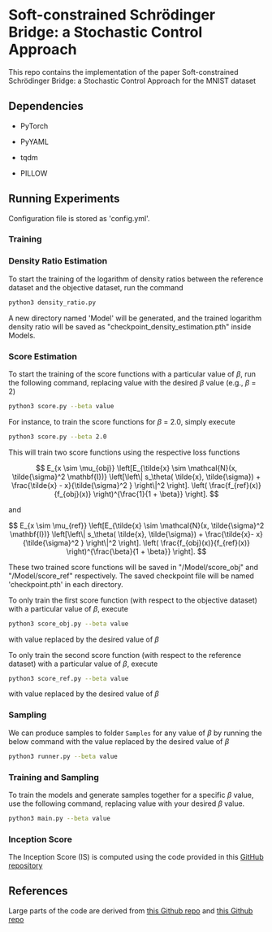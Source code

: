 # Soft-constrained Schr&ouml;dinger Bridge: a Stochastic Control Approach

This repo contains the implementation  of the paper Soft-constrained Schr&ouml;dinger Bridge: a Stochastic Control Approach for the MNIST dataset

## Dependencies

* PyTorch

* PyYAML

* tqdm

* PILLOW

## Running Experiments

Configuration file is stored as 'config.yml'.

### Training
### Density Ratio Estimation

To  start the training of the logarithm of density ratios between the reference dataset and the objective dataset, run the command

```bash
python3 density_ratio.py
```
A new directory named 'Model' will be generated, and the trained logarithm density ratio will be saved as "checkpoint\_density\_estimation.pth" inside Models.

### Score Estimation

To start the training of the score functions with a particular value of $\beta$, run the following command, replacing value with the desired $\beta$ value (e.g., $\beta$ = 2)  

```bash
python3 score.py --beta value
```

For instance, to train the score functions for $\beta$ = 2.0, simply execute

```bash
python3 score.py --beta 2.0
```

This will train two score functions using the respective loss functions

$$
    E_{x \sim  \mu_{obj}} \left[E_{\tilde{x} \sim \mathcal{N}(x, \tilde{\sigma}^2 \mathbf{I})} 
    \left[\left\| s_\theta( \tilde{x}, \tilde{\sigma}) + \frac{\tilde{x} - x}{\tilde{\sigma}^2 } \right\|^2  \right].  \left( \frac{f_{ref}(x)}{f_{obj}(x)} \right)^{\frac{1}{1 + \beta}}  \right]. 
$$

and 

$$
    E_{x \sim  \mu_{ref}} \left[E_{\tilde{x} \sim \mathcal{N}(x, \tilde{\sigma}^2 \mathbf{I})} 
    \left[\left\| s_\theta( \tilde{x}, \tilde{\sigma}) + \frac{\tilde{x}- x}{\tilde{\sigma}^2 } \right\|^2  \right].  \left( \frac{f_{obj}(x)}{f_{ref}(x)} \right)^{\frac{\beta}{1 + \beta}}  \right]. 
$$

These two trained score functions will be saved in "/Model/score_obj" and "/Model/score_ref" respectively. The saved checkpoint file will be named 'checkpoint.pth' in each directory. 

To only train the first score function (with respect to the objective dataset) with a particular value of $\beta$, execute

```bash
python3 score_obj.py --beta value
```
with value replaced by the desired value of $\beta$

To only train the second score function (with respect to the reference dataset) with a particular value of $\beta$, execute

```bash
python3 score_ref.py --beta value
```
with value replaced by the desired value of $\beta$




### Sampling

We can produce samples to folder `Samples`  for any value of $\beta$ by running the below command with the value replaced by the desired value of $\beta$ 

```bash
python3 runner.py --beta value
```

### Training and Sampling

To train the models and generate samples together for a specific $\beta$ value, use the following command, replacing value with your desired $\beta$ value.

```bash
python3 main.py --beta value
```
### Inception Score

The Inception Score (IS) is computed using the code provided in this [GitHub repository](https://github.com/sundyCoder/IS_MS_SS)

## References

Large parts of the code are derived from [this Github repo](https://github.com/ermongroup/ncsn)  and [this Github repo](https://github.com/YangLabHKUST/DGLSB)



